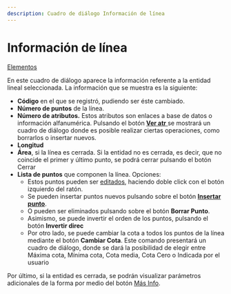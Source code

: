 ```yaml
---
description: Cuadro de diálogo Información de línea
---
```


# Información de línea

[Elementos](../../fichas-de-herramientas/ficha-de-herramientas-editar/editar-elementos.md)

En este cuadro de diálogo aparece la información referente a la entidad lineal seleccionada. La información que se muestra es la siguiente:

* **Código** en el que se registró, pudiendo ser éste cambiado.
* **Número de puntos** de la línea.
* **Número de atributos.** Estos atributos son enlaces a base de datos o información alfanumérica. Pulsando el botón [**Ver atr** ](informacion-de-atributos.md)se mostrará un cuadro de diálogo donde es posible realizar ciertas operaciones, como borrarlos o insertar nuevos.&#x20;
* **Longitud**
* **Área**, si la línea es cerrada. Si la entidad no es cerrada, es decir, que no coincide el primer y último punto, se podrá cerrar pulsando el botón Cerrar
* **Lista de puntos** que componen la línea. Opciones:
  * Estos puntos pueden ser [editados](informacion-de-punto.md), haciendo doble click con el botón izquierdo del ratón.&#x20;
  * Se pueden insertar puntos nuevos pulsando sobre el botón [**Insertar punto**](informacion-de-punto.md).
  * O pueden ser eliminados pulsando sobre el botón **Borrar Punto**.
  * Asimismo, se puede invertir el orden de los puntos, pulsando el botón **Invertir direc**
  * Por otro lado, se puede cambiar la cota a todos los puntos de la línea mediante el botón **Cambiar Cota**. Este comando presentará un cuadro de diálogo, donde se dará la posibilidad de elegir entre Máxima cota, Mínima cota, Cota media, Cota Cero o Indicada por el usuario

Por último, si la entidad es cerrada, se podrán visualizar parámetros adicionales de la forma por medio del botón [Más Info](informacion-adicional-de-linea.md).

